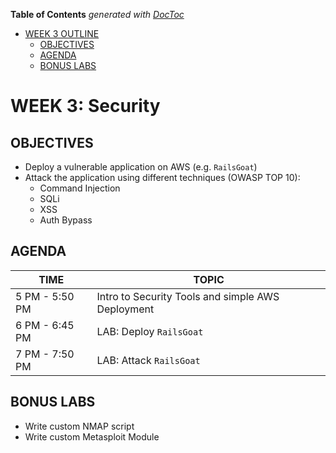 <!-- START doctoc generated TOC please keep comment here to allow auto update -->
<!-- DON'T EDIT THIS SECTION, INSTEAD RE-RUN doctoc TO UPDATE -->
**Table of Contents**  *generated with [DocToc](https://github.com/thlorenz/doctoc)*

- [WEEK 3 OUTLINE](#week-3-outline)
  - [OBJECTIVES](#objectives)
  - [AGENDA](#agenda)
  - [BONUS LABS](#bonus-labs)

<!-- END doctoc generated TOC please keep comment here to allow auto update -->

# WEEK 3: Security

## OBJECTIVES
- Deploy a vulnerable application on AWS (e.g. `RailsGoat`)
- Attack the application using different techniques (OWASP TOP 10):
  - Command Injection
  - SQLi
  - XSS
  - Auth Bypass

## AGENDA
TIME | TOPIC
---|---
5 PM - 5:50 PM | Intro to Security Tools and simple AWS Deployment
6 PM - 6:45 PM | LAB: Deploy `RailsGoat`
7 PM - 7:50 PM | LAB: Attack `RailsGoat`

## BONUS LABS
- Write custom NMAP script
- Write custom Metasploit Module

